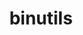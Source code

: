 ---
title: "binutils"
layout: cache
categories: [package, develop-2024-03-17]
meta: {"versions": ["2.33.1", "2.42"], "compilers": ["cce@=15.0.1", "gcc@=11.4.0", "gcc@=7.5.0", "gcc@=9.4.0"], "oss": ["rhel8", "ubuntu18.04", "ubuntu20.04", "ubuntu22.04"], "platforms": ["linux"], "targets": ["neoverse_v1", "neoverse_v2", "ppc64le", "x86_64_v3", "zen4"], "stacks": ["developer-tools", "e4s", "e4s-cray-rhel", "e4s-neoverse-v2", "e4s-neoverse_v1", "e4s-oneapi", "e4s-power", "e4s-rocm-external", "ml-linux-x86_64-cpu", "ml-linux-x86_64-cuda", "root"], "num_specs": 10, "num_specs_by_stack": {"root": 10, "e4s-cray-rhel": 1, "developer-tools": 1, "e4s-power": 1, "e4s-neoverse_v1": 1, "e4s-neoverse-v2": 1, "e4s": 2, "ml-linux-x86_64-cuda": 1, "ml-linux-x86_64-cpu": 1, "e4s-oneapi": 1, "e4s-rocm-external": 1}}
spec_details: [{"hash": "xjuqvlyfmbr2fs5jfij7lv3qlgv3kyz3", "compiler": "cce@=15.0.1", "versions": ["2.42"], "os": "rhel8", "platform": "linux", "target": "zen4", "variants": ["build_system=autotools", "compress_debug_sections=zlib", "~gas", "+gold", "~gprofng", "+headers", "~interwork", "+ld", "+libiberty", "libs=shared,static", "~lto", "~nls", "~pgo", "+plugins"], "stacks": ["root", "e4s-cray-rhel"], "size": "-", "tarball": "https://binaries.spack.io/releases/develop-2024-03-17/build_cache/linux-rhel8-zen4/cce-15.0.1/binutils-2.42/linux-rhel8-zen4-cce-15.0.1-binutils-2.42-xjuqvlyfmbr2fs5jfij7lv3qlgv3kyz3.spack"}, {"hash": "7rbpta3b74iuvtod6mapk6gvcfc6mifv", "compiler": "gcc@=7.5.0", "versions": ["2.42"], "os": "ubuntu18.04", "platform": "linux", "target": "x86_64_v3", "variants": ["build_system=autotools", "compress_debug_sections=zlib", "~gas", "+gold", "~gprofng", "+headers", "~interwork", "+ld", "~libiberty", "libs=shared,static", "~lto", "~nls", "~pgo", "+plugins"], "stacks": ["root", "developer-tools"], "size": "-", "tarball": "https://binaries.spack.io/releases/develop-2024-03-17/build_cache/linux-ubuntu18.04-x86_64_v3/gcc-7.5.0/binutils-2.42/linux-ubuntu18.04-x86_64_v3-gcc-7.5.0-binutils-2.42-7rbpta3b74iuvtod6mapk6gvcfc6mifv.spack"}, {"hash": "d6ourjh5hshaiu5luapvmbfgptr4uypd", "compiler": "gcc@=9.4.0", "versions": ["2.42"], "os": "ubuntu20.04", "platform": "linux", "target": "ppc64le", "variants": ["build_system=autotools", "compress_debug_sections=zlib", "~gas", "+gold", "~gprofng", "+headers", "~interwork", "+ld", "+libiberty", "libs=shared,static", "~lto", "~nls", "~pgo", "+plugins"], "stacks": ["root", "e4s-power"], "size": "-", "tarball": "https://binaries.spack.io/releases/develop-2024-03-17/build_cache/linux-ubuntu20.04-ppc64le/gcc-9.4.0/binutils-2.42/linux-ubuntu20.04-ppc64le-gcc-9.4.0-binutils-2.42-d6ourjh5hshaiu5luapvmbfgptr4uypd.spack"}, {"hash": "3xa46uou3wieotxkv2e6c4ebkjjbnjzp", "compiler": "gcc@=11.4.0", "versions": ["2.42"], "os": "ubuntu22.04", "platform": "linux", "target": "neoverse_v1", "variants": ["build_system=autotools", "compress_debug_sections=zlib", "~gas", "+gold", "~gprofng", "+headers", "~interwork", "+ld", "+libiberty", "libs=shared,static", "~lto", "~nls", "~pgo", "+plugins"], "stacks": ["root", "e4s-neoverse_v1"], "size": "-", "tarball": "https://binaries.spack.io/releases/develop-2024-03-17/build_cache/linux-ubuntu22.04-neoverse_v1/gcc-11.4.0/binutils-2.42/linux-ubuntu22.04-neoverse_v1-gcc-11.4.0-binutils-2.42-3xa46uou3wieotxkv2e6c4ebkjjbnjzp.spack"}, {"hash": "exjq645lnxnvehy42izktdzby5i7fzln", "compiler": "gcc@=11.4.0", "versions": ["2.42"], "os": "ubuntu22.04", "platform": "linux", "target": "neoverse_v2", "variants": ["build_system=autotools", "compress_debug_sections=zlib", "~gas", "+gold", "~gprofng", "+headers", "~interwork", "+ld", "+libiberty", "libs=shared,static", "~lto", "~nls", "~pgo", "+plugins"], "stacks": ["e4s-neoverse-v2", "root"], "size": "-", "tarball": "https://binaries.spack.io/releases/develop-2024-03-17/build_cache/linux-ubuntu22.04-neoverse_v2/gcc-11.4.0/binutils-2.42/linux-ubuntu22.04-neoverse_v2-gcc-11.4.0-binutils-2.42-exjq645lnxnvehy42izktdzby5i7fzln.spack"}, {"hash": "7lewg6xl7bxtzz5i35srz3m6qhx2mpfv", "compiler": "gcc@=11.4.0", "versions": ["2.42"], "os": "ubuntu22.04", "platform": "linux", "target": "x86_64_v3", "variants": ["build_system=autotools", "compress_debug_sections=zlib", "~gas", "+gold", "~gprofng", "+headers", "~interwork", "+ld", "+libiberty", "libs=shared,static", "~lto", "~nls", "~pgo", "+plugins"], "stacks": ["e4s", "root"], "size": "-", "tarball": "https://binaries.spack.io/releases/develop-2024-03-17/build_cache/linux-ubuntu22.04-x86_64_v3/gcc-11.4.0/binutils-2.42/linux-ubuntu22.04-x86_64_v3-gcc-11.4.0-binutils-2.42-7lewg6xl7bxtzz5i35srz3m6qhx2mpfv.spack"}, {"hash": "wm5ezzcdhbi4pb7fr6m3rvw3kixhmxov", "compiler": "gcc@=11.4.0", "versions": ["2.42"], "os": "ubuntu22.04", "platform": "linux", "target": "x86_64_v3", "variants": ["build_system=autotools", "compress_debug_sections=zlib", "~gas", "+gold", "~gprofng", "+headers", "~interwork", "+ld", "~libiberty", "libs=shared,static", "~lto", "~nls", "~pgo", "+plugins"], "stacks": ["ml-linux-x86_64-cuda", "root", "ml-linux-x86_64-cpu"], "size": "-", "tarball": "https://binaries.spack.io/releases/develop-2024-03-17/build_cache/linux-ubuntu22.04-x86_64_v3/gcc-11.4.0/binutils-2.42/linux-ubuntu22.04-x86_64_v3-gcc-11.4.0-binutils-2.42-wm5ezzcdhbi4pb7fr6m3rvw3kixhmxov.spack"}, {"hash": "n2idl7p7t7zofg7luax4n2j3otvp5bih", "compiler": "gcc@=11.4.0", "versions": ["2.42"], "os": "ubuntu22.04", "platform": "linux", "target": "x86_64_v3", "variants": ["build_system=autotools", "compress_debug_sections=zlib", "+gas", "+gold", "~gprofng", "+headers", "~interwork", "+ld", "+libiberty", "libs=shared,static", "~lto", "~nls", "~pgo", "+plugins"], "stacks": ["e4s", "root"], "size": "-", "tarball": "https://binaries.spack.io/releases/develop-2024-03-17/build_cache/linux-ubuntu22.04-x86_64_v3/gcc-11.4.0/binutils-2.42/linux-ubuntu22.04-x86_64_v3-gcc-11.4.0-binutils-2.42-n2idl7p7t7zofg7luax4n2j3otvp5bih.spack"}, {"hash": "5ceujoyxkywauhtggyqssdammviw3ddr", "compiler": "gcc@=11.4.0", "versions": ["2.33.1"], "os": "ubuntu22.04", "platform": "linux", "target": "x86_64_v3", "variants": ["build_system=autotools", "compress_debug_sections=zlib", "~gas", "+gold", "+headers", "~interwork", "+ld", "+libiberty", "libs=shared,static", "~lto", "~nls", "+plugins"], "stacks": ["root", "e4s-oneapi"], "size": "-", "tarball": "https://binaries.spack.io/releases/develop-2024-03-17/build_cache/linux-ubuntu22.04-x86_64_v3/gcc-11.4.0/binutils-2.33.1/linux-ubuntu22.04-x86_64_v3-gcc-11.4.0-binutils-2.33.1-5ceujoyxkywauhtggyqssdammviw3ddr.spack"}, {"hash": "jok6s5vqkxt2b6anwgn3zc3jqxnfpd6t", "compiler": "gcc@=11.4.0", "versions": ["2.42"], "os": "ubuntu22.04", "platform": "linux", "target": "x86_64_v3", "variants": ["build_system=autotools", "compress_debug_sections=zlib", "~gas", "~gprofng", "+headers", "~interwork", "~ld", "+libiberty", "libs=shared,static", "~lto", "~nls", "~pgo", "+plugins"], "stacks": ["e4s-rocm-external", "root"], "size": "-", "tarball": "https://binaries.spack.io/releases/develop-2024-03-17/build_cache/linux-ubuntu22.04-x86_64_v3/gcc-11.4.0/binutils-2.42/linux-ubuntu22.04-x86_64_v3-gcc-11.4.0-binutils-2.42-jok6s5vqkxt2b6anwgn3zc3jqxnfpd6t.spack"}]
---